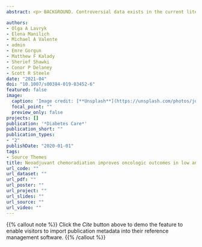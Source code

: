 ```yaml
---
abstract: <p> BACKGROUND. Controversial data exists in the current literature in regard to the use of neoadjuvant chemoradiation (nCRT) in patients with clinical T3N0 (cT3N0) rectal cancers, specifically based on location and relation to peritoneal reflection. We aimed to analyze the impact of nCRT on oncologic outcomes among cT3N0 rectal cancers, depending on the tumor height from anal verge (AV).</p> <p>Methods. A retrospective analysis of patients with cT3N0 rectal cancers was included from a query of a prospectively maintained rectal cancer database from 1980 to 2016. Patients were divided into 3 groups based on the tumor height; low (1-5 cm from AV), mid (6-10 cm from AV), and upper (11-15 cm from AV). Patients were stratified by use of nCRT. MAIN OUTCOMES. 5-year overall survival (OS), disease-free survival (DFS), cancer-specific survival (CSS), and local recurrence (LR) using Kaplan-Meier curves. </p> <p>RESULTS. Five hundred ninety-two patients were included. Overall, 364 (61.4%) patients received nCRT and 228 (38.6%) patients did not. There were 251 (43%) patients with low, 302 (51%) with mid, and 39 (7%) with upper rectal cancer. Patients with low and mid rectal cancers received nCRT more frequently than those with upper rectal cancers (68.5% and 61.2% vs 43.6%, p = 0.007). The 5-year OS was 78% and 63%, DFS-88% and 73%, LR-1% and 8% in nCRT followed by resection vs. surgery alone (p < 0.001). In regard to cancer location after nCRT compared with surgery alone, low and mid cancers had better OS, DFS, and CSS, compared with upper ones. </p>CONCLUSION. nCRT prolongs survival among patients with rectal cancer below 10 cm from AV; however, it has no effect on 5-year oncologic survival of patients with upper rectal cancer located below peritoneal reflection.

authors:
- Olga A Lavryk
- Elena Manilich
- Michael A Valente
- admin
- Emre Gorgun
- Matthew F Kalady
- Sherief Shawki
- Conor P Delaney
- Scott R Steele
date: "2021-04"
doi: "10.1007/s00384-019-03452-6"
featured: false
image:
  caption: 'Image credit: [**Unsplash**](https://unsplash.com/photos/jdD8gXaTZsc)'
  focal_point: ""
  preview_only: false
projects: []
publication: '*Diabetes Care*'
publication_short: ""
publication_types:
- "2"
publishDate: "2020-01-01"
tags:
- Source Themes
title: Neoadjuvant chemoradiation improves oncologic outcomes in low and mid clinical T3N0 rectal cancers
url_code: ""
url_dataset: ""
url_pdf: ""
url_poster: ""
url_project: ""
url_slides: ""
url_source: ""
url_video: ""
---
```


{{% callout note %}}
Click the *Cite* button above to demo the feature to enable visitors to import publication metadata into their reference management software.
{{% /callout %}}

